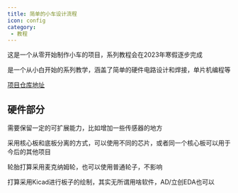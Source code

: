 ```yaml
---
title: 简单的小车设计流程
icon: config
category:
 - 教程
---
```


这是一个从零开始制作小车的项目，系列教程会在2023年寒假逐步完成

是一个从小白开始的系列教学，涵盖了简单的硬件电路设计和焊接，单片机编程等

[项目仓库地址](https://github.com/We-Fly/TeachCar)

## 硬件部分

需要保留一定的可扩展能力，比如增加一些传感器的地方

采用核心板和底板分离的方式，可以使用不同的芯片，或者同一个核心板可以用于今后的其他项目

轮胎打算采用麦克纳姆轮，也可以使用普通轮子，不影响

打算采用Kicad进行板子的绘制，其实无所谓用啥软件，AD/立创EDA也可以
